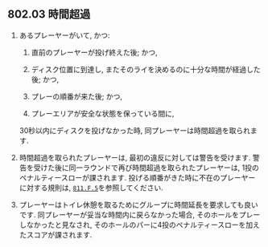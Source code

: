 ## 802.03 時間超過

1. あるプレーヤーがいて, かつ:

    1. 直前のプレーヤーが投げ終えた後; かつ,

    1. ディスク位置に到達し,
    またそのライを決めるのに十分な時間が経過した後; かつ,

    1. プレーの順番が来た後; かつ,

    1. プレーエリアが安全な状態を保っている間に,

    30秒以内にディスクを投げなかった時,
    同プレーヤーは時間超過を取られます.

1. 時間超過を取られたプレーヤーは,
最初の違反に対しては警告を受けます.
警告を受けた後に同一ラウンドで再び時間超過を取られたプレーヤーは,
1投のペナルティースローが課されます.
投げる順番がきた時に不在のプレーヤーに対する規則は,
[`811.F.5`](811)を参照してください.

1. プレーヤーはトイレ休憩を取るためにグループに時間延長を要求しても良いです.
同プレーヤーが妥当な時間内に戻らなかった場合,
そのホールをプレーしなかったと見なされ,
そのホールのパーに4投のペナルティースローを加えたスコアが課されます.
